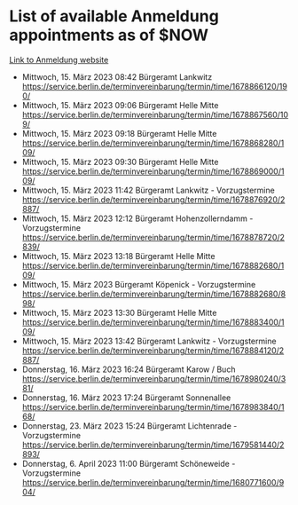 # List of available Anmeldung appointments as of $NOW
[Link to Anmeldung website](https://service.berlin.de/terminvereinbarung/termin/tag.php?termin=1&anliegen[]=120686&dienstleisterlist=122210,122217,327316,122219,327312,122227,327314,122231,327346,122243,327348,122254,122252,329742,122260,329745,122262,329748,122271,327278,122273,327274,122277,327276,330436,122280,327294,122282,327290,122284,327292,122291,327270,122285,327266,122286,327264,122296,327268,150230,329760,122297,327286,122294,327284,122312,329763,122314,329775,122304,327330,122311,327334,122309,327332,317869,122281,327352,122279,329772,122283,122276,327324,122274,327326,122267,329766,122246,327318,122251,327320,122257,327322,122208,327298,122226,327300&herkunft=http%3A%2F%2Fservice.berlin.de%2Fdienstleistung%2F120686%2F)
- Mittwoch, 15. März 2023 08:42 Bürgeramt Lankwitz https://service.berlin.de/terminvereinbarung/termin/time/1678866120/190/
- Mittwoch, 15. März 2023 09:06 Bürgeramt Helle Mitte https://service.berlin.de/terminvereinbarung/termin/time/1678867560/109/
- Mittwoch, 15. März 2023 09:18 Bürgeramt Helle Mitte https://service.berlin.de/terminvereinbarung/termin/time/1678868280/109/
- Mittwoch, 15. März 2023 09:30 Bürgeramt Helle Mitte https://service.berlin.de/terminvereinbarung/termin/time/1678869000/109/
- Mittwoch, 15. März 2023 11:42 Bürgeramt Lankwitz - Vorzugstermine https://service.berlin.de/terminvereinbarung/termin/time/1678876920/2887/
- Mittwoch, 15. März 2023 12:12 Bürgeramt Hohenzollerndamm - Vorzugstermine https://service.berlin.de/terminvereinbarung/termin/time/1678878720/2839/
- Mittwoch, 15. März 2023 13:18 Bürgeramt Helle Mitte https://service.berlin.de/terminvereinbarung/termin/time/1678882680/109/
- Mittwoch, 15. März 2023  Bürgeramt Köpenick - Vorzugstermine https://service.berlin.de/terminvereinbarung/termin/time/1678882680/898/
- Mittwoch, 15. März 2023 13:30 Bürgeramt Helle Mitte https://service.berlin.de/terminvereinbarung/termin/time/1678883400/109/
- Mittwoch, 15. März 2023 13:42 Bürgeramt Lankwitz - Vorzugstermine https://service.berlin.de/terminvereinbarung/termin/time/1678884120/2887/
- Donnerstag, 16. März 2023 16:24 Bürgeramt Karow / Buch https://service.berlin.de/terminvereinbarung/termin/time/1678980240/381/
- Donnerstag, 16. März 2023 17:24 Bürgeramt Sonnenallee https://service.berlin.de/terminvereinbarung/termin/time/1678983840/168/
- Donnerstag, 23. März 2023 15:24 Bürgeramt Lichtenrade - Vorzugstermine https://service.berlin.de/terminvereinbarung/termin/time/1679581440/2893/
- Donnerstag, 6. April 2023 11:00 Bürgeramt Schöneweide - Vorzugstermine https://service.berlin.de/terminvereinbarung/termin/time/1680771600/904/
